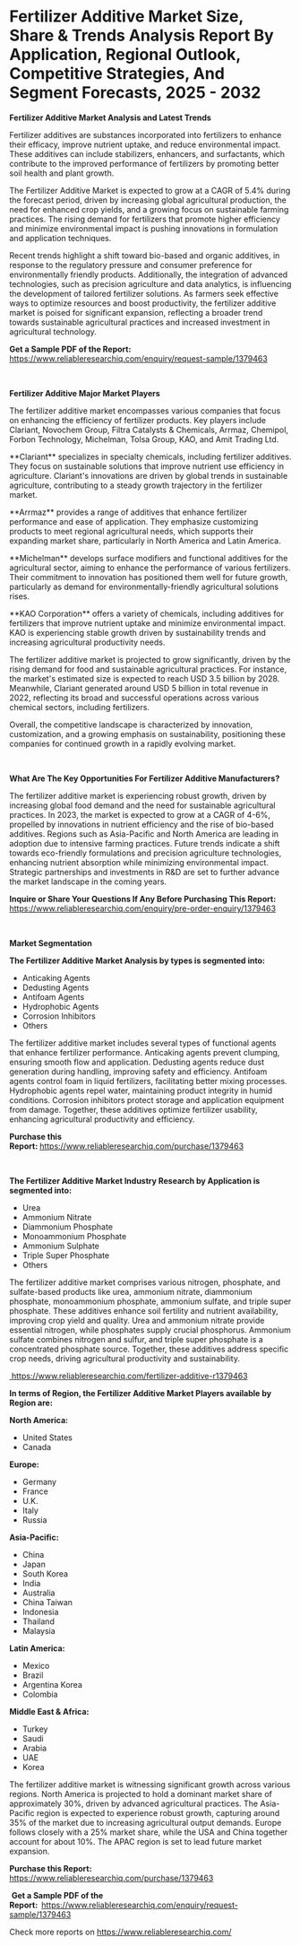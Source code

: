 <p><h1>Fertilizer Additive Market Size, Share & Trends Analysis Report By Application, Regional Outlook, Competitive Strategies, And Segment Forecasts, 2025 - 2032</h1></p><p><strong>Fertilizer Additive Market Analysis and Latest Trends</strong></p>
<p><p>Fertilizer additives are substances incorporated into fertilizers to enhance their efficacy, improve nutrient uptake, and reduce environmental impact. These additives can include stabilizers, enhancers, and surfactants, which contribute to the improved performance of fertilizers by promoting better soil health and plant growth. </p><p>The Fertilizer Additive Market is expected to grow at a CAGR of 5.4% during the forecast period, driven by increasing global agricultural production, the need for enhanced crop yields, and a growing focus on sustainable farming practices. The rising demand for fertilizers that promote higher efficiency and minimize environmental impact is pushing innovations in formulation and application techniques. </p><p>Recent trends highlight a shift toward bio-based and organic additives, in response to the regulatory pressure and consumer preference for environmentally friendly products. Additionally, the integration of advanced technologies, such as precision agriculture and data analytics, is influencing the development of tailored fertilizer solutions. As farmers seek effective ways to optimize resources and boost productivity, the fertilizer additive market is poised for significant expansion, reflecting a broader trend towards sustainable agricultural practices and increased investment in agricultural technology.</p></p>
<p><strong>Get a Sample PDF of the Report:&nbsp;</strong> <a href="https://www.reliableresearchiq.com/enquiry/request-sample/1379463?utm_campaign=2843&utm_medium=2&utm_source=Github&utm_content=ia&utm_term=02042025&utm_id=fertilizer-additive">https://www.reliableresearchiq.com/enquiry/request-sample/1379463</a></p>
<p>&nbsp;</p>
<p><strong>Fertilizer Additive Major Market Players</strong></p>
<p><p>The fertilizer additive market encompasses various companies that focus on enhancing the efficiency of fertilizer products. Key players include Clariant, Novochem Group, Filtra Catalysts & Chemicals, Arrmaz, Chemipol, Forbon Technology, Michelman, Tolsa Group, KAO, and Amit Trading Ltd.</p><p>**Clariant** specializes in specialty chemicals, including fertilizer additives. They focus on sustainable solutions that improve nutrient use efficiency in agriculture. Clariant's innovations are driven by global trends in sustainable agriculture, contributing to a steady growth trajectory in the fertilizer market.</p><p>**Arrmaz** provides a range of additives that enhance fertilizer performance and ease of application. They emphasize customizing products to meet regional agricultural needs, which supports their expanding market share, particularly in North America and Latin America.</p><p>**Michelman** develops surface modifiers and functional additives for the agricultural sector, aiming to enhance the performance of various fertilizers. Their commitment to innovation has positioned them well for future growth, particularly as demand for environmentally-friendly agricultural solutions rises.</p><p>**KAO Corporation** offers a variety of chemicals, including additives for fertilizers that improve nutrient uptake and minimize environmental impact. KAO is experiencing stable growth driven by sustainability trends and increasing agricultural productivity needs.</p><p>The fertilizer additive market is projected to grow significantly, driven by the rising demand for food and sustainable agricultural practices. For instance, the market's estimated size is expected to reach USD 3.5 billion by 2028. Meanwhile, Clariant generated around USD 5 billion in total revenue in 2022, reflecting its broad and successful operations across various chemical sectors, including fertilizers.</p><p>Overall, the competitive landscape is characterized by innovation, customization, and a growing emphasis on sustainability, positioning these companies for continued growth in a rapidly evolving market.</p></p>
<p>&nbsp;</p>
<p><strong>What Are The Key Opportunities For Fertilizer Additive Manufacturers?</strong></p>
<p><p>The fertilizer additive market is experiencing robust growth, driven by increasing global food demand and the need for sustainable agricultural practices. In 2023, the market is expected to grow at a CAGR of 4-6%, propelled by innovations in nutrient efficiency and the rise of bio-based additives. Regions such as Asia-Pacific and North America are leading in adoption due to intensive farming practices. Future trends indicate a shift towards eco-friendly formulations and precision agriculture technologies, enhancing nutrient absorption while minimizing environmental impact. Strategic partnerships and investments in R&D are set to further advance the market landscape in the coming years.</p></p>
<p><strong>Inquire or Share Your Questions If Any Before Purchasing This Report:</strong> <a href="https://www.reliableresearchiq.com/enquiry/pre-order-enquiry/1379463?utm_campaign=2843&utm_medium=2&utm_source=Github&utm_content=ia&utm_term=02042025&utm_id=fertilizer-additive">https://www.reliableresearchiq.com/enquiry/pre-order-enquiry/1379463</a></p>
<p>&nbsp;</p>
<p><strong>Market Segmentation</strong></p>
<p><strong>The Fertilizer Additive Market Analysis by types is segmented into:</strong></p>
<p><ul><li>Anticaking Agents</li><li>Dedusting Agents</li><li>Antifoam Agents</li><li>Hydrophobic Agents</li><li>Corrosion Inhibitors</li><li>Others</li></ul></p>
<p><p>The fertilizer additive market includes several types of functional agents that enhance fertilizer performance. Anticaking agents prevent clumping, ensuring smooth flow and application. Dedusting agents reduce dust generation during handling, improving safety and efficiency. Antifoam agents control foam in liquid fertilizers, facilitating better mixing processes. Hydrophobic agents repel water, maintaining product integrity in humid conditions. Corrosion inhibitors protect storage and application equipment from damage. Together, these additives optimize fertilizer usability, enhancing agricultural productivity and efficiency.</p></p>
<p><strong>Purchase this Report:&nbsp;</strong><a href="https://www.reliableresearchiq.com/purchase/1379463?utm_campaign=2843&utm_medium=2&utm_source=Github&utm_content=ia&utm_term=02042025&utm_id=fertilizer-additive">https://www.reliableresearchiq.com/purchase/1379463</a></p>
<p>&nbsp;</p>
<p><strong>The Fertilizer Additive Market Industry Research by Application is segmented into:</strong></p>
<p><ul><li>Urea</li><li>Ammonium Nitrate</li><li>Diammonium Phosphate</li><li>Monoammonium Phosphate</li><li>Ammonium Sulphate</li><li>Triple Super Phosphate</li><li>Others</li></ul></p>
<p><p>The fertilizer additive market comprises various nitrogen, phosphate, and sulfate-based products like urea, ammonium nitrate, diammonium phosphate, monoammonium phosphate, ammonium sulfate, and triple super phosphate. These additives enhance soil fertility and nutrient availability, improving crop yield and quality. Urea and ammonium nitrate provide essential nitrogen, while phosphates supply crucial phosphorus. Ammonium sulfate combines nitrogen and sulfur, and triple super phosphate is a concentrated phosphate source. Together, these additives address specific crop needs, driving agricultural productivity and sustainability.</p></p>
<p><a href="https://www.reliableresearchiq.com/fertilizer-additive-r1379463?utm_campaign=2843&utm_medium=2&utm_source=Github&utm_content=ia&utm_term=02042025&utm_id=fertilizer-additive">&nbsp;https://www.reliableresearchiq.com/fertilizer-additive-r1379463</a></p>
<p><strong>In terms of Region, the Fertilizer Additive Market Players available by Region are:</strong></p>
<p>
    <p> <strong> North America: </strong>
        <ul>
            <li>United States</li>
            <li>Canada</li>
        </ul>
        </p> 
    <p> <strong> Europe: </strong>
        <ul>
            <li>Germany</li>
            <li>France</li>
            <li>U.K.</li>
            <li>Italy</li>
            <li>Russia</li>
        </ul>
        </p> 
    <p> <strong> Asia-Pacific: </strong>
        <ul>
            <li>China</li>
            <li>Japan</li>
            <li>South Korea</li>
            <li>India</li>
            <li>Australia</li>
            <li>China Taiwan</li>
            <li>Indonesia</li>
            <li>Thailand</li>
            <li>Malaysia</li>
        </ul>
        </p> 
    <p> <strong> Latin America: </strong>
        <ul>
            <li>Mexico</li>
            <li>Brazil</li>
            <li>Argentina Korea</li>
            <li>Colombia</li>
        </ul>
        </p> 
    <p> <strong> Middle East & Africa: </strong>
        <ul>
            <li>Turkey</li>
            <li>Saudi</li>
            <li>Arabia</li>
            <li>UAE</li>
            <li>Korea</li>
        </ul>
    </p>
    </p>
<p><p>The fertilizer additive market is witnessing significant growth across various regions. North America is projected to hold a dominant market share of approximately 30%, driven by advanced agricultural practices. The Asia-Pacific region is expected to experience robust growth, capturing around 35% of the market due to increasing agricultural output demands. Europe follows closely with a 25% market share, while the USA and China together account for about 10%. The APAC region is set to lead future market expansion.</p></p>
<p><strong>Purchase this Report: </strong><a href="https://www.reliableresearchiq.com/purchase/1379463?utm_campaign=2843&utm_medium=2&utm_source=Github&utm_content=ia&utm_term=02042025&utm_id=fertilizer-additive">https://www.reliableresearchiq.com/purchase/1379463</a></p>
<p>&nbsp;<strong>Get a Sample PDF of the Report:&nbsp;&nbsp;</strong><a href="https://www.reliableresearchiq.com/enquiry/request-sample/1379463?utm_campaign=2843&utm_medium=2&utm_source=Github&utm_content=ia&utm_term=02042025&utm_id=fertilizer-additive">https://www.reliableresearchiq.com/enquiry/request-sample/1379463</a></p>
<p><strong></strong></p>
<p>Check more reports on <a href="https://www.reliableresearchiq.com/?utm_campaign=2843&utm_medium=2&utm_source=Github&utm_content=ia&utm_term=02042025&utm_id=fertilizer-additive">https://www.reliableresearchiq.com/</a></p>